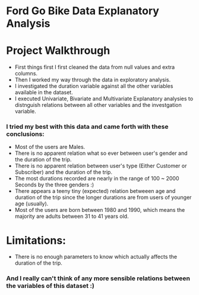 # Ford Go Bike Data Explanatory Analysis
# Project Walkthrough
- First things first I first cleaned the data from null values and extra columns.
- Then I worked my way through the data in exploratory analysis.
- I investigated the duration variable against all the other variables available in the dataset.
- I executed Univariate, Bivariate and Multivariate Explanatory analysies to distnguish relations between all other variables and the investgation variable.
### I tried my best with this data and came forth with these conclusions:
- Most of the users are Males.
- There is no apparent relation what so ever between user's gender and the duration of the trip.
- There is no apparent relation between user's type (Either Customer or Subscriber) and the duration of the trip.
- The most durations recorded are nearly in the range of 100 ~ 2000 Seconds by the three genders :)
- There appears a teeny tiny (expected) relation  betweeen age and duration of the trip since the longer durations are from users of younger age (usually).
- Most of the users are born between 1980 and 1990, which means the majority are adults between 31 to 41 years old.
# Limitations:
- There is no enough parameters to know which actually affects the duration of the trip.


### And I really can't think of any more sensible relations between the variables of this dataset :)
